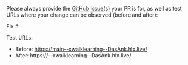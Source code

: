 Please always provide the [GitHub issue(s)](../issues) your PR is for, as well as test URLs where your change can be observed (before and after):

Fix #<gh-issue-id>

Test URLs:
- Before: https://main--xwalklearning--DasAnk.hlx.live/
- After: https://<branch>--xwalklearning--DasAnk.hlx.live/
